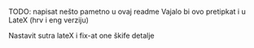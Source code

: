 TODO: napisat nešto pametno u ovaj readme
Vajalo bi ovo pretipkat i u LateX (hrv i eng verziju)

Nastavit sutra lateX i fix-at one škife detalje 
